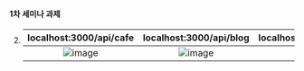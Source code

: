 #### 1차 세미나 과제

2. 
   |localhost:3000/api/cafe|localhost:3000/api/blog|localhost:3000/api/news|localhost:3000/api/news/like|
   |:---:|:---:|:---:|:---:|
   |![image](https://user-images.githubusercontent.com/35513039/66384365-97895880-e9f9-11e9-9e1b-92fe4b8ca5d8.png)|![image](https://user-images.githubusercontent.com/35513039/66384755-49288980-e9fa-11e9-85a1-3f93ee44ab2e.png)|![image](https://user-images.githubusercontent.com/35513039/66384792-59406900-e9fa-11e9-9f45-e448d7826ccd.png)|![image](https://user-images.githubusercontent.com/35513039/66384814-665d5800-e9fa-11e9-87a9-4671cdba045a.png)|